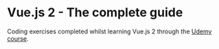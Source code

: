 # Vue.js 2 - The complete guide

Coding exercises completed whilst learning Vue.js 2 through the [Udemy course](https://www.udemy.com/vuejs-2-the-complete-guide/).